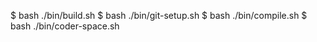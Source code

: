 $ bash ./bin/build.sh
$ bash ./bin/git-setup.sh
$ bash ./bin/compile.sh
$ bash ./bin/coder-space.sh

